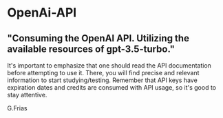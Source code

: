 # OpenAi-API

## "Consuming the OpenAI API. Utilizing the available resources of gpt-3.5-turbo."

It's important to emphasize that one should read the API documentation before attempting to use it. There, you will find precise and relevant information to start studying/testing. Remember that API keys have expiration dates and credits are consumed with API usage, so it's good to stay attentive.

G.Frias
